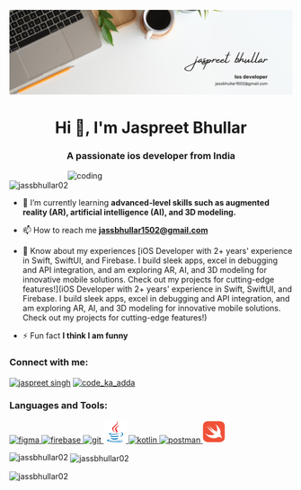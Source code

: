 ![logo](https://github.com/Jassbhullar02/Jassbhullar02/blob/main/White%20Minimalist%20Profile%20LinkedIn%20Banner.png)
<h1 align="center">Hi 👋, I'm Jaspreet Bhullar</h1>
<h3 align="center">A passionate ios developer from India</h3>

<img align="right" alt="coding" width="400" src="https://github.com/user-attachments/assets/02aef717-c9bc-42be-a6b3-f9cd6fc50684" />

<p align="left"> <img src="https://komarev.com/ghpvc/?username=jassbhullar02&label=Profile%20views&color=0e75b6&style=flat" alt="jassbhullar02" /> </p>

- 🌱 I’m currently learning **advanced-level skills such as augmented reality (AR), artificial intelligence (AI), and 3D modeling.**

- 📫 How to reach me **jassbhullar1502@gmail.com**

- 📄 Know about my experiences [iOS Developer with 2+ years' experience in Swift, SwiftUI, and Firebase. I build sleek apps, excel in debugging and API integration, and am exploring AR, AI, and 3D modeling for innovative mobile solutions. Check out my projects for cutting-edge features!](iOS Developer with 2+ years' experience in Swift, SwiftUI, and Firebase. I build sleek apps, excel in debugging and API integration, and am exploring AR, AI, and 3D modeling for innovative mobile solutions. Check out my projects for cutting-edge features!)

- ⚡ Fun fact **I think I am funny**

<h3 align="left">Connect with me:</h3>
<p align="left">
<a href="https://linkedin.com/in/jaspreet singh" target="blank"><img align="center" src="https://raw.githubusercontent.com/rahuldkjain/github-profile-readme-generator/master/src/images/icons/Social/linked-in-alt.svg" alt="jaspreet singh" height="30" width="40" /></a>
<a href="https://instagram.com/code_ka_adda" target="blank"><img align="center" src="https://raw.githubusercontent.com/rahuldkjain/github-profile-readme-generator/master/src/images/icons/Social/instagram.svg" alt="code_ka_adda" height="30" width="40" /></a>
</p>

<h3 align="left">Languages and Tools:</h3>
<p align="left"> <a href="https://www.figma.com/" target="_blank" rel="noreferrer"> <img src="https://www.vectorlogo.zone/logos/figma/figma-icon.svg" alt="figma" width="40" height="40"/> </a> <a href="https://firebase.google.com/" target="_blank" rel="noreferrer"> <img src="https://www.vectorlogo.zone/logos/firebase/firebase-icon.svg" alt="firebase" width="40" height="40"/> </a> <a href="https://git-scm.com/" target="_blank" rel="noreferrer"> <img src="https://www.vectorlogo.zone/logos/git-scm/git-scm-icon.svg" alt="git" width="40" height="40"/> </a> <a href="https://www.java.com" target="_blank" rel="noreferrer"> <img src="https://raw.githubusercontent.com/devicons/devicon/master/icons/java/java-original.svg" alt="java" width="40" height="40"/> </a> <a href="https://kotlinlang.org" target="_blank" rel="noreferrer"> <img src="https://www.vectorlogo.zone/logos/kotlinlang/kotlinlang-icon.svg" alt="kotlin" width="40" height="40"/> </a> <a href="https://postman.com" target="_blank" rel="noreferrer"> <img src="https://www.vectorlogo.zone/logos/getpostman/getpostman-icon.svg" alt="postman" width="40" height="40"/> </a> <a href="https://developer.apple.com/swift/" target="_blank" rel="noreferrer"> <img src="https://raw.githubusercontent.com/devicons/devicon/master/icons/swift/swift-original.svg" alt="swift" width="40" height="40"/> </a> </p>

<p><img align="left" src="https://github-readme-stats.vercel.app/api/top-langs?username=jassbhullar02&show_icons=true&locale=en&layout=compact" alt="jassbhullar02" /></p>

<p>&nbsp;<img align="center" src="https://github-readme-stats.vercel.app/api?username=jassbhullar02&show_icons=true&locale=en" alt="jassbhullar02" /></p>

<p><img align="center" src="https://github-readme-streak-stats.herokuapp.com/?user=jassbhullar02&" alt="jassbhullar02" /></p>
